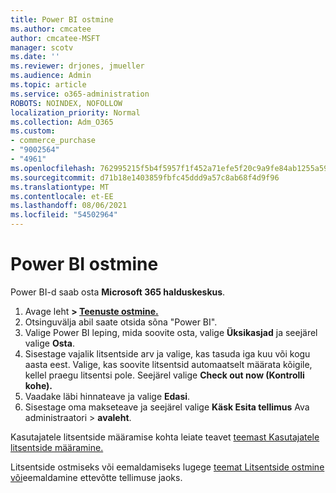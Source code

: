 ```yaml
---
title: Power BI ostmine
ms.author: cmcatee
author: cmcatee-MSFT
manager: scotv
ms.date: ''
ms.reviewer: drjones, jmueller
ms.audience: Admin
ms.topic: article
ms.service: o365-administration
ROBOTS: NOINDEX, NOFOLLOW
localization_priority: Normal
ms.collection: Adm_O365
ms.custom:
- commerce_purchase
- "9002564"
- "4961"
ms.openlocfilehash: 762995215f5b4f5957f1f452a71efe5f20c9a9fe84ab1255a59fb7e67dda15fa
ms.sourcegitcommit: d71b18e1403859fbfc45ddd9a57c8ab68f4d9f96
ms.translationtype: MT
ms.contentlocale: et-EE
ms.lasthandoff: 08/06/2021
ms.locfileid: "54502964"
---
```

# <a name="purchase-power-bi"></a>Power BI ostmine

Power BI-d saab osta **Microsoft 365 halduskeskus**.

1. Avage leht **> [Teenuste ostmine.](https://go.microsoft.com/fwlink/p/?linkid=868433)**
2. Otsinguvälja abil saate otsida sõna "Power BI".
3. Valige Power BI leping, mida soovite osta, valige **Üksikasjad** ja seejärel valige **Osta**.
4. Sisestage vajalik litsentside arv ja valige, kas tasuda iga kuu või kogu aasta eest. Valige, kas soovite litsentsid automaatselt määrata kõigile, kellel praegu litsentsi pole. Seejärel valige **Check out now (Kontrolli kohe).**
5. Vaadake läbi hinnateave ja valige **Edasi**.
6. Sisestage oma makseteave ja seejärel valige **Käsk Esita tellimus** Ava administraatori  >  **avaleht**.

Kasutajatele litsentside määramise kohta leiate teavet [teemast Kasutajatele litsentside määramine.](/microsoft-365/admin/manage/assign-licenses-to-users)

Litsentside ostmiseks või eemaldamiseks lugege [teemat Litsentside ostmine või](/microsoft-365/commerce/licenses/buy-licenses)eemaldamine ettevõtte tellimuse jaoks.